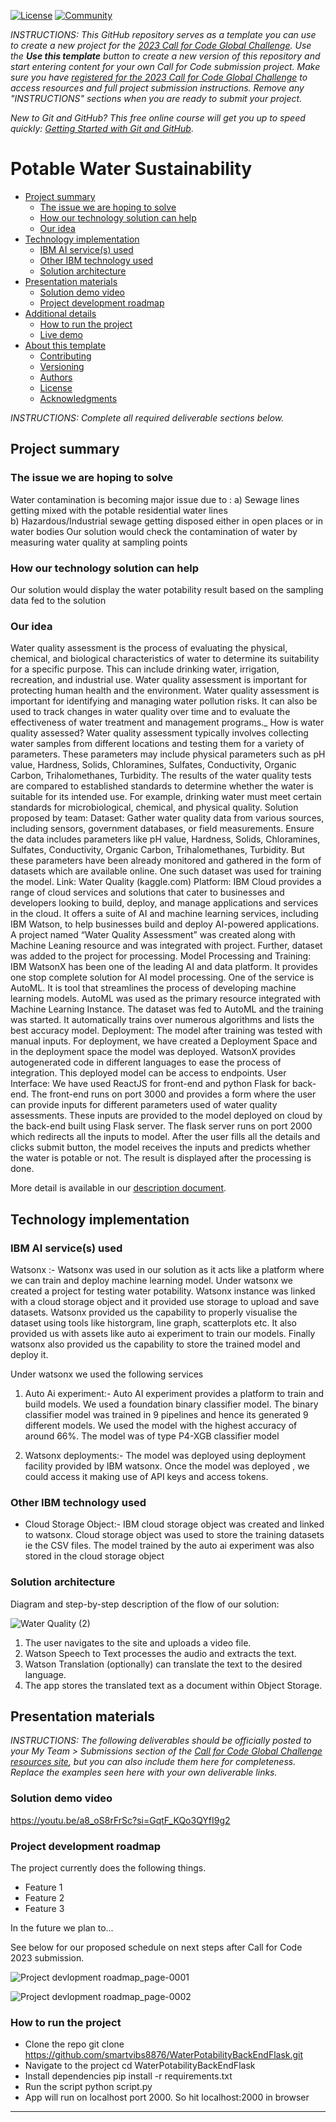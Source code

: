 [![License](https://img.shields.io/badge/License-Apache2-blue.svg)](https://www.apache.org/licenses/LICENSE-2.0) [![Community](https://img.shields.io/badge/Join-Community-blue)](https://developer.ibm.com/callforcode/solutions/projects/get-started/)

_INSTRUCTIONS: This GitHub repository serves as a template you can use to create a new project for the [2023 Call for Code Global Challenge](https://developer.ibm.com/callforcode/global-challenge/). Use the **Use this template** button to create a new version of this repository and start entering content for your own Call for Code submission project. Make sure you have [registered for the 2023 Call for Code Global Challenge](https://developer.ibm.com/callforcode/global-challenge/register/) to access resources and full project submission instructions. Remove any "INSTRUCTIONS" sections when you are ready to submit your project._

_New to Git and GitHub? This free online course will get you up to speed quickly: [Getting Started with Git and GitHub](https://www.coursera.org/learn/getting-started-with-git-and-github)_.

# Potable Water Sustainability


- [Project summary](#project-summary)
  - [The issue we are hoping to solve](#the-issue-we-are-hoping-to-solve)
  - [How our technology solution can help](#how-our-technology-solution-can-help)
  - [Our idea](#our-idea)
- [Technology implementation](#technology-implementation)
  - [IBM AI service(s) used](#ibm-ai-services-used)
  - [Other IBM technology used](#other-ibm-technology-used)
  - [Solution architecture](#solution-architecture)
- [Presentation materials](#presentation-materials)
  - [Solution demo video](#solution-demo-video)
  - [Project development roadmap](#project-development-roadmap)
- [Additional details](#additional-details)
  - [How to run the project](#how-to-run-the-project)
  - [Live demo](#live-demo)
- [About this template](#about-this-template)
  - [Contributing](#contributing)
  - [Versioning](#versioning)
  - [Authors](#authors)
  - [License](#license)
  - [Acknowledgments](#acknowledgments)

_INSTRUCTIONS: Complete all required deliverable sections below._

## Project summary

### The issue we are hoping to solve

Water contamination is becoming major issue due to :
a) Sewage lines getting mixed with the potable residential water lines  
b) Hazardous/Industrial sewage getting disposed either in open places or in water bodies 
Our solution would check the contamination of water by measuring water quality at sampling points

### How our technology solution can help

Our solution would display the water potability result based on the sampling data fed to the solution

### Our idea

Water quality assessment is the process of evaluating the physical, chemical, and biological characteristics of water to determine its suitability for a specific purpose. This can include drinking water, irrigation, recreation, and industrial use. Water quality assessment is important for protecting human health and the environment.
Water quality assessment is important for identifying and managing water pollution risks. It can also be used to track changes in water quality over time and to evaluate the effectiveness of water treatment and management programs._
How is water quality assessed?
Water quality assessment typically involves collecting water samples from different locations and testing them for a variety of parameters. These parameters may include physical parameters such as pH value, Hardness, Solids, Chloramines, Sulfates, Conductivity, Organic Carbon, Trihalomethanes, Turbidity.
The results of the water quality tests are compared to established standards to determine whether the water is suitable for its intended use. For example, drinking water must meet certain standards for microbiological, chemical, and physical quality.
Solution proposed by team:
Dataset: Gather water quality data from various sources, including sensors, government databases, or field measurements. Ensure the data includes parameters like pH value, Hardness, Solids, Chloramines, Sulfates, Conductivity, Organic Carbon, Trihalomethanes, Turbidity. But these parameters have been already monitored and gathered in the form of datasets which are available online. One such dataset was used for training the model. Link: Water Quality (kaggle.com)
Platform: IBM Cloud provides a range of cloud services and solutions that cater to businesses and developers looking to build, deploy, and manage applications and services in the cloud. It offers a suite of AI and machine learning services, including IBM Watson, to help businesses build and deploy AI-powered applications. A project named “Water Quality Assessment” was created along with Machine Leaning resource and was integrated with project. Further, dataset was added to the project for processing. 
Model Processing and Training: IBM WatsonX has been one of the leading AI and data platform. It provides one stop complete solution for AI model processing. One of the service is AutoML. It is tool that streamlines the process of developing machine learning models. AutoML was used as the primary resource integrated with Machine Learning Instance. The dataset was fed to AutoML and the training was started. It automatically trains over numerous algorithms and lists the best accuracy model.
Deployment: The model after training was tested with manual inputs. For deployment, we have created a Deployment Space and in the deployment space the model was deployed. WatsonX provides autogenerated code in different languages to ease the process of integration. This deployed model can be access to endpoints.
User Interface: We have used ReactJS for front-end and python Flask for back-end. The front-end runs on port 3000 and provides a form where the user can provide inputs for different parameters used of water quality assessments. These inputs are provided to the model deployed on cloud by the back-end built using Flask server. The flask server runs on port 2000 which redirects all the inputs to model. After the user fills all the details and clicks submit button, the model receives the inputs and predicts whether the water is potable or not. The result is displayed after the processing is done.

More detail is available in our [description document](./docs/DESCRIPTION.md).

## Technology implementation

### IBM AI service(s) used

Watsonx :-
Watsonx was used in our solution as it acts like a platform where we can train and deploy machine learning model. Under watsonx we created a project for testing water potability. Watsonx instance was linked with a cloud storage object  and it provided use storage to upload and save datasets. Watsonx provided us the capability to properly visualise the dataset using tools like historgram, line graph, scatterplots etc. It also provided us with assets like auto ai experiment to train our models. Finally watsonx also provided us the capability to store the trained model and deploy it.

 

Under watsonx we used the following services

 

1. Auto Ai experiment:- Auto AI experiment provides a platform to train and build models. We used a foundation binary classifier model. The binary classifier   model was trained in 9 pipelines and hence its generated 9 different models. We used the model with the highest accuracy of around 66%. The model was of type P4-XGB classifier model

 

2. Watsonx deployments:- The model was deployed using deployment facility provided by IBM watsonx. Once the model was deployed , we could access it making use of API keys and access tokens.


### Other IBM technology used

- Cloud Storage Object:- IBM cloud storage object was created and linked to watsonx. Cloud storage object was used to store the training datasets ie the CSV files. The model trained by the auto ai experiment was also stored in the cloud storage object

### Solution architecture

Diagram and step-by-step description of the flow of our solution:

![Water Quality (2)](https://github.com/Aman-Surkar/Potable-Water-Sustainability/assets/99606590/8f12fa75-f27b-4bee-97e1-07c1334cb522)

1. The user navigates to the site and uploads a video file.
2. Watson Speech to Text processes the audio and extracts the text.
3. Watson Translation (optionally) can translate the text to the desired language.
4. The app stores the translated text as a document within Object Storage.

## Presentation materials

_INSTRUCTIONS: The following deliverables should be officially posted to your My Team > Submissions section of the [Call for Code Global Challenge resources site](https://cfc-prod.skillsnetwork.site/), but you can also include them here for completeness. Replace the examples seen here with your own deliverable links._

### Solution demo video

https://youtu.be/a8_oS8rFrSc?si=GqtF_KQo3QYfI9g2

### Project development roadmap

The project currently does the following things.

- Feature 1
- Feature 2
- Feature 3

In the future we plan to...

See below for our proposed schedule on next steps after Call for Code 2023 submission.

![Project devlopment roadmap_page-0001](https://github.com/Aman-Surkar/Potable-Water-Sustainability/assets/99606590/a2f73ad0-02ef-4445-988b-d97b6c90293a)

![Project devlopment roadmap_page-0002](https://github.com/Aman-Surkar/Potable-Water-Sustainability/assets/99606590/5f88fd55-cae2-483e-8270-eaed831110e5)



### How to run the project

- Clone the repo git clone https://github.com/smartvibs8876/WaterPotabilityBackEndFlask.git
- Navigate to the project cd WaterPotabilityBackEndFlask
- Install dependencies pip install -r requirements.txt
- Run the script python script.py
- App will run on localhost port 2000. So hit localhost:2000 in browser

---


